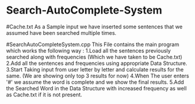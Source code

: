 # Search-AutoComplete-System
#Cache.txt As a Sample input we have inserted some sentences that we assumed have been searched multiple times.

#SearchAutoCompleteSystem.cpp This File contains the main program which works the following way :
  1.Load all the sentences previously searched along with frequencies (Which we have taken to be Cache.txt)
  2.Add all the sentences and frequencies using appropriate Data Structure.
  3.Start Taking input from user letter by letter and calculate results for the same. (We are showing only top 3 results for now)
  4.When The user enters '#' we assume the word is complete and we show the final results.
  5.Add the Searched Word in the Data Structure with increased frequency as well as Cache.txt if it is not present.
